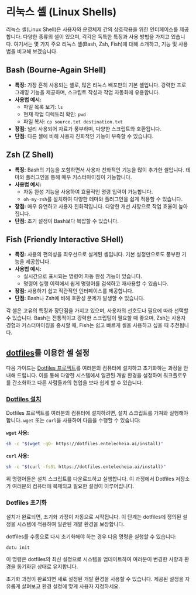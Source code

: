 # 리눅스 셸 (Linux Shells)

리눅스 셸(Linux Shell)은 사용자와 운영체제 간의 상호작용을 위한 인터페이스를 제공합니다. 다양한 종류의 셸이 있으며, 각각은 독특한 특징과 사용 방법을 가지고 있습니다. 여기서는 몇 가지 주요 리눅스 셸(Bash, Zsh, Fish)에 대해 소개하고, 기능 및 사용법을 비교해 보겠습니다.

## Bash (Bourne-Again SHell)

- **특징:** 가장 흔히 사용되는 셸로, 많은 리눅스 배포판의 기본 셸입니다. 강력한 프로그래밍 기능을 제공하며, 스크립트 작성과 작업 자동화에 유용합니다.
- **사용법 예시:**
  - 파일 목록 보기: `ls`
  - 현재 작업 디렉토리 확인: `pwd`
  - 파일 복사: `cp source.txt destination.txt`
- **장점:** 널리 사용되어 자료가 풍부하며, 다양한 스크립트와 호환됩니다.
- **단점:** 다른 셸에 비해 사용자 친화적인 기능이 부족할 수 있습니다.

## Zsh (Z Shell)

- **특징:** Bash의 기능을 포함하면서 사용자 친화적인 기능을 많이 추가한 셸입니다. 테마와 플러그인을 통해 매우 커스터마이징이 가능합니다.
- **사용법 예시:**
  - 자동 완성 기능을 사용하여 효율적인 명령 입력이 가능합니다.
  - `oh-my-zsh`를 설치하여 다양한 테마와 플러그인을 쉽게 적용할 수 있습니다.
- **장점:** 매우 유연하고 사용자 친화적입니다. 다양한 개선 사항으로 작업 효율이 높아집니다.
- **단점:** 초기 설정이 Bash보다 복잡할 수 있습니다.

## Fish (Friendly Interactive SHell)

- **특징:** 사용의 편의성을 최우선으로 설계된 셸입니다. 기본 설정만으로도 풍부한 기능을 제공합니다.
- **사용법 예시:**
  - 실시간으로 표시되는 명령어 자동 완성 기능이 있습니다.
  - 명령어 실행 이력에서 쉽게 명령어를 검색하고 재사용할 수 있습니다.
- **장점:** 사용하기 쉽고 직관적인 인터페이스를 제공합니다.
- **단점:** Bash나 Zsh에 비해 호환성 문제가 발생할 수 있습니다.

각 셸은 고유의 특징과 장단점을 가지고 있으며, 사용자의 선호도나 필요에 따라 선택할 수 있습니다. Bash는 전통적이고 강력한 스크립팅이 필요할 때 좋으며, Zsh는 사용자 경험과 커스터마이징을 중시할 때, Fish는 쉽고 빠르게 셸을 사용하고 싶을 때 추천됩니다.

## [dotfiles](https://dotfiles.entelecheia.ai/)를 이용한 셸 설정

다음 가이드는 [Dotfiles 프로젝트](https://dotfiles.entelecheia.ai/)를 여러분의 컴퓨터에 설치하고 초기화하는 과정을 안내해 드립니다. 이를 통해 다양한 시스템에서 일관된 개발 환경을 설정하여 워크플로우를 간소화하고 다른 사람들과의 협업을 보다 쉽게 할 수 있습니다.

### [Dotfiles 설치](https://dotfiles.entelecheia.ai/usage/)

Dotfiles 프로젝트를 여러분의 컴퓨터에 설치하려면, 설치 스크립트를 가져와 실행해야 합니다. `wget` 또는 `curl`을 사용하여 다음을 수행할 수 있습니다:

**`wget` 사용:**

```sh
sh -c "$(wget -qO- https://dotfiles.entelecheia.ai/install)"
```

**`curl` 사용:**

```sh
sh -c "$(curl -fsSL https://dotfiles.entelecheia.ai/install)"
```

위 명령어들은 설치 스크립트를 다운로드하고 실행합니다. 이 과정에서 Dotfiles 저장소가 여러분의 컴퓨터에 복제되고 필요한 설정이 이루어집니다.

### Dotfiles 초기화

설치가 완료되면, 초기화 과정이 자동으로 시작됩니다. 이 단계는 dotfiles에 정의된 설정을 시스템에 적용하여 일관된 개발 환경을 보장합니다.

dotfiles를 수동으로 다시 초기화해야 하는 경우 다음 명령을 실행할 수 있습니다:

```sh
dotu init
```

이 명령은 dotfiles의 최신 설정으로 시스템을 업데이트하여 여러분이 변경한 사항과 환경을 동기화된 상태로 유지합니다.

초기화 과정이 완료되면 새로 설정된 개발 환경을 사용할 수 있습니다. 제공된 설정을 자유롭게 살펴보고 환경 설정에 맞게 사용자 지정하세요.
